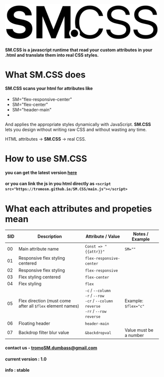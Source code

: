 ![just a logo.](https://github.com/tromoSM/SM.CSS/blob/main/logo.xss.png?raw=true)

#### **SM.CSS** is a javascript runtime that read your custom attributes in your .html and translate them into real CSS styles.

# What **SM.CSS** does 
#### SM.CSS scans your html for attributes like 
- SM="flex-responsive-center"
- SM="flex-center"
- SM="header-main"
- 
And applies the appropriate styles dynamically with JavaScript.
**SM.CSS** lets you design without writing raw CSS and without wasting any time.

HTML attributes → **SM.CSS** → real CSS.

# How to use **SM.CSS**
#### you can get the latest version [here](https://github.com/tromoSM/SM.CSS/blob/main/main.js)
#### or you can link the js in you html directly as ```<script src="https://tromosm.github.io/SM.CSS/main.js"></script>```

# What each attributes and propeties mean

| SID  | Description                                 | Attribute / Value            | Notes / Example |
|-----|---------------------------------------------|-------------------------------|-----------------|
| 00  | Main attribute name                         | `Const => "{{attr}}"`         | `SM=""` |
| 01  | Responsive flex styling centered            | `flex-responsive-center`      |                 |
| 02  | Responsive flex styling                     | `flex-responsive`             |                 |
| 03  | Flex styling centered                       | `flex-center`                 |                 |
| 04  | Flex styling                                | `flex`                        |                 |
| 05  | Flex direction (must come after all `$flex` element names) | `-c` / `--column`<br>`-r` / `--row`<br>`-cr` / `--column reverse`<br>`-rr` / `--row reverse` | Example: `$flex="c"` |
| 06  | Floating header                             | `header-main`                 |                 |
| 07  | Backdrop filter blur value                  | `&backdropval`                | Value must be a number |

#### contact us - tromoSM.dumbass@gmail.com
#### current version : 1.0
#### info : stable
